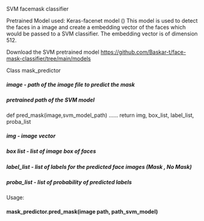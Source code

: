 SVM facemask classifier

Pretrained Model used:
   Keras-facenet model ()
     This model is used to detect the faces in a image and create a embedding vector of the faces which would be passed to a SVM classifier. 
     The embedding vector is of dimension 512.


Download the SVM pretrained model https://github.com/Baskar-t/face-mask-classifier/tree/main/models

Class mask_predictor
##### image - path of the image file to predict the mask
##### pretrained path of the SVM model
def pred_mask(image,svm_model_path)
     ......
	return img, box_list, label_list, proba_list
	
##### img - image vector
##### box list - list of image box of faces
##### label_list - list of labels for the predicted face images (Mask , No Mask)
##### proba_list - list of probability of predicted labels


Usage:

#### mask_predictor.pred_mask(image path, path_svm_model)
